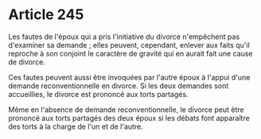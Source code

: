 # Article 245

Les fautes de l'époux qui a pris l'initiative du divorce n'empêchent pas d'examiner sa demande ; elles peuvent, cependant, enlever aux faits qu'il reproche à son conjoint le caractère de gravité qui en aurait fait une cause de divorce.

Ces fautes peuvent aussi être invoquées par l'autre époux à l'appui d'une demande reconventionnelle en divorce. Si les deux demandes sont accueillies, le divorce est prononcé aux torts partagés.

Même en l'absence de demande reconventionnelle, le divorce peut être prononcé aux torts partagés des deux époux si les débats font apparaître des torts à la charge de l'un et de l'autre.
